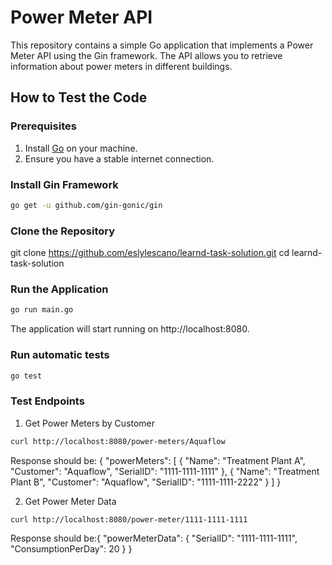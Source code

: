 # Power Meter API

This repository contains a simple Go application that implements a Power Meter API using the Gin framework. The API allows you to retrieve information about power meters in different buildings.

## How to Test the Code

### Prerequisites
1. Install [Go](https://golang.org/doc/install) on your machine.
2. Ensure you have a stable internet connection.

### Install Gin Framework
```bash
go get -u github.com/gin-gonic/gin
```

### Clone the Repository
git clone https://github.com/eslylescano/learnd-task-solution.git
cd learnd-task-solution

### Run the Application
```bash
go run main.go
```
The application will start running on http://localhost:8080.

### Run automatic tests
```bash
go test
```

### Test Endpoints

1. Get Power Meters by Customer
```bash
curl http://localhost:8080/power-meters/Aquaflow
```
Response should be:
{
"powerMeters": [
{
"Name": "Treatment Plant A",
"Customer": "Aquaflow",
"SerialID": "1111-1111-1111"
},
{
"Name": "Treatment Plant B",
"Customer": "Aquaflow",
"SerialID": "1111-1111-2222"
}
]
}

2. Get Power Meter Data
```bash
curl http://localhost:8080/power-meter/1111-1111-1111
```
Response should be:{
"powerMeterData": {
"SerialID": "1111-1111-1111",
"ConsumptionPerDay": 20
}
}